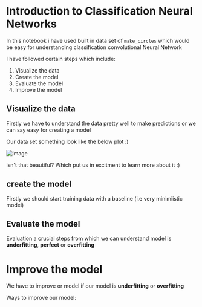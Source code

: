 # Introduction to Classification Neural Networks

In this notebook i have used built in data set of `make_circles` which would be easy for understanding classification convolutional Neural Network

I have followed certain steps which include:
1. Visualize the data
2. Create the model
3. Evaluate the model
4. Improve the model


## Visualize the data

Firstly we have to understand the data pretty well to make predictions or we can say easy for creating a model

Our data set something look like the below plot :)

![image](https://user-images.githubusercontent.com/91750738/178101193-09e66f56-65e4-448d-9a18-2e2d67befb56.png)


isn't that beautiful? 
Which put us in excitment to learn more about it :)

## create the model

Firstly we should start training data with a baseline (i.e very minimiistic model)

## Evaluate the model

Evaluation a crucial steps from which we can understand model is **underfitting**, **perfect** or **overfitting**

# Improve the model

We have to improve or model if our model is **underfitting** or **overfitting**

Ways to improve our model:

